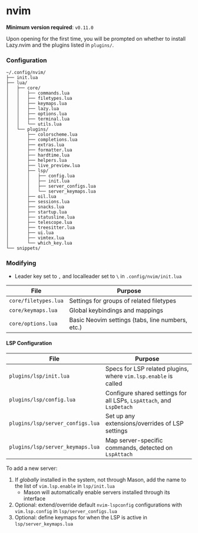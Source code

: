 # nvim

**Minimum version required**: `v0.11.0`

Upon opening for the first time, you will be prompted on whether to install Lazy.nvim and the plugins
listed in `plugins/`.

### Configuration

```
~/.config/nvim/
├── init.lua
├── lua/
│   ├── core/
│   │   ├── commands.lua
│   │   ├── filetypes.lua
│   │   ├── keymaps.lua
│   │   ├── lazy.lua
│   │   ├── options.lua
│   │   ├── terminal.lua
│   │   └── utils.lua
│   └── plugins/
│       ├── colorscheme.lua
│       ├── completions.lua
│       ├── extras.lua
│       ├── formatter.lua
│       ├── hardtime.lua
│       ├── helpers.lua
│       ├── live_preview.lua
│       ├── lsp/
│       │   ├── config.lua
│       │   ├── init.lua
│       │   ├── server_configs.lua
│       │   └── server_keymaps.lua
│       ├── oil.lua
│       ├── sessions.lua
│       ├── snacks.lua
│       ├── startup.lua
│       ├── statusline.lua
│       ├── telescope.lua
│       ├── treesitter.lua
│       ├── ui.lua
│       ├── vimtex.lua
│       └── which_key.lua
└── snippets/
```

### Modifying
- Leader key set to `,` and localleader set to `\` in `.config/nvim/init.lua`

| File | Purpose |
|------|---------|
| `core/filetypes.lua` | Settings for groups of related filetypes |
| `core/keymaps.lua`   | Global keybindings and mappings |
| `core/options.lua`   | Basic Neovim settings (tabs, line numbers, etc.) |


#### LSP Configuration

| File | Purpose |
|------|---------|
| `plugins/lsp/init.lua` | Specs for LSP related plugins, where `vim.lsp.enable` is called |
| `plugins/lsp/config.lua`  | Configure shared settings for all LSPs, `LspAttach`, and `LspDetach` |
| `plugins/lsp/server_configs.lua` | Set up any extensions/overrides of LSP settings |
| `plugins/lsp/server_keymaps.lua` | Map server-specific commands, detected on `LspAttach` |

To add a new server:
1. If *globally* installed in the system, not through Mason, add the name to the list of `vim.lsp.enable` in `lsp/init.lua`
    - Mason will automatically enable servers installed through its interface
1. Optional: extend/override default `nvim-lspconfig` configurations with `vim.lsp.config` in `lsp/server_configs.lua`
1. Optional: define keymaps for when the LSP is active in `lsp/server_keymaps.lua`
